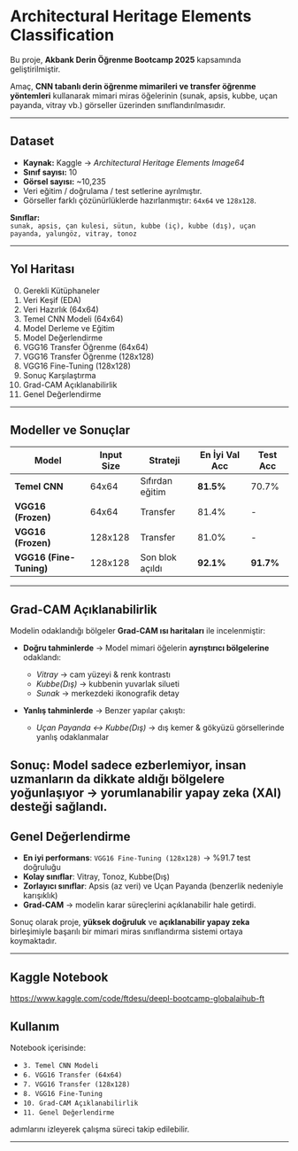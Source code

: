 #  Architectural Heritage Elements Classification  

 Bu proje, **Akbank Derin Öğrenme Bootcamp 2025** kapsamında geliştirilmiştir.  

Amaç, **CNN tabanlı derin öğrenme mimarileri ve transfer öğrenme yöntemleri** kullanarak mimari miras öğelerinin (sunak, apsis, kubbe, uçan payanda, vitray vb.) görseller üzerinden sınıflandırılmasıdır.  

---

##  Dataset  
- **Kaynak:** Kaggle → *Architectural Heritage Elements Image64*  
- **Sınıf sayısı:** 10  
- **Görsel sayısı:** ~10,235  
- Veri eğitim / doğrulama / test setlerine ayrılmıştır.  
- Görseller farklı çözünürlüklerde hazırlanmıştır: `64x64` ve `128x128`.  

**Sınıflar:**  
`sunak, apsis, çan kulesi, sütun, kubbe (iç), kubbe (dış), uçan payanda, yalungöz, vitray, tonoz`

---

##  Yol Haritası  

0. Gerekli Kütüphaneler  
1. Veri Keşif (EDA)  
2. Veri Hazırlık (64x64)  
3. Temel CNN Modeli (64x64)  
4. Model Derleme ve Eğitim  
5. Model Değerlendirme  
6. VGG16 Transfer Öğrenme (64x64)  
7. VGG16 Transfer Öğrenme (128x128)  
8. VGG16 Fine-Tuning (128x128)  
9. Sonuç Karşılaştırma  
10. Grad-CAM Açıklanabilirlik  
11. Genel Değerlendirme  

---

##  Modeller ve Sonuçlar  

| Model                        | Input Size | Strateji             | En İyi Val Acc | Test Acc |
|------------------------------|------------|----------------------|----------------|----------|
| **Temel CNN**                | 64x64      | Sıfırdan eğitim      | **81.5%**      | 70.7%    |
| **VGG16 (Frozen)**           | 64x64      | Transfer             | 81.4%          | -        |
| **VGG16 (Frozen)**           | 128x128    | Transfer             | 81.0%          | -        |
| **VGG16 (Fine-Tuning)**     | 128x128    | Son blok açıldı      | **92.1%**      | **91.7%** |

---

##  Grad-CAM Açıklanabilirlik  

Modelin odaklandığı bölgeler **Grad-CAM ısı haritaları** ile incelenmiştir:  
- **Doğru tahminlerde** → Model mimari öğelerin **ayrıştırıcı bölgelerine** odaklandı:  
  - *Vitray* → cam yüzeyi & renk kontrastı  
  - *Kubbe(Dış)* → kubbenin yuvarlak silueti  
  - *Sunak* → merkezdeki ikonografik detay  

- **Yanlış tahminlerde** → Benzer yapılar çakıştı:  
  - *Uçan Payanda ↔ Kubbe(Dış)* → dış kemer & gökyüzü görsellerinde yanlış odaklanmalar  

Sonuç: Model sadece ezberlemiyor, insan uzmanların da dikkate aldığı bölgelere yoğunlaşıyor → **yorumlanabilir yapay zeka (XAI)** desteği sağlandı.
---


##  Genel Değerlendirme  

- **En iyi performans**: `VGG16 Fine-Tuning (128x128)` → %91.7 test doğruluğu  
- **Kolay sınıflar**: Vitray, Tonoz, Kubbe(Dış)  
- **Zorlayıcı sınıflar**: Apsis (az veri) ve Uçan Payanda (benzerlik nedeniyle karışıklık)  
- **Grad-CAM** → modelin karar süreçlerini açıklanabilir hale getirdi.  

Sonuç olarak proje, **yüksek doğruluk** ve **açıklanabilir yapay zeka** birleşimiyle başarılı bir mimari miras sınıflandırma sistemi ortaya koymaktadır.  

---
##  Kaggle Notebook
https://www.kaggle.com/code/ftdesu/deepl-bootcamp-globalaihub-ft
##  Kullanım  
Notebook içerisinde:  
- `3. Temel CNN Modeli`  
- `6. VGG16 Transfer (64x64)`  
- `7. VGG16 Transfer (128x128)`  
- `8. VGG16 Fine-Tuning`  
- `10. Grad-CAM Açıklanabilirlik`  
- `11. Genel Değerlendirme`  

adımlarını izleyerek çalışma süreci takip edilebilir.  

---

